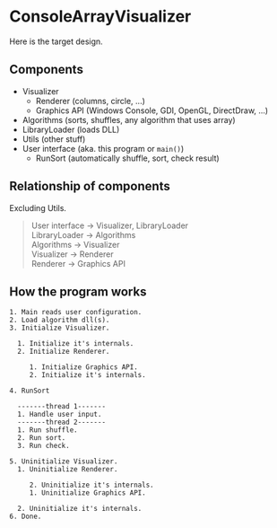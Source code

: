 # ConsoleArrayVisualizer
Here is the target design.
## Components
* Visualizer
  * Renderer (columns, circle, ...)
  * Graphics API (Windows Console, GDI, OpenGL, DirectDraw, ...)
* Algorithms (sorts, shuffles, any algorithm that uses array)
* LibraryLoader (loads DLL)
* Utils (other stuff)
* User interface (aka. this program or `main()`)
  * RunSort (automatically shuffle, sort, check result)

## Relationship of components
Excluding Utils.

> User interface -> Visualizer, LibraryLoader  
> LibraryLoader -> Algorithms  
> Algorithms -> Visualizer  
> Visualizer -> Renderer  
> Renderer -> Graphics API  

## How the program works
```
1. Main reads user configuration.
2. Load algorithm dll(s).
3. Initialize Visualizer.

  1. Initialize it's internals.
  2. Initialize Renderer.
  
     1. Initialize Graphics API.
     2. Initialize it's internals.
     
4. RunSort

  -------thread 1-------
  1. Handle user input.
  -------thread 2-------
  1. Run shuffle.
  2. Run sort.
  3. Run check.

5. Uninitialize Visualizer.
  1. Uninitialize Renderer.
  
     2. Uninitialize it's internals.
     1. Uninitialize Graphics API.
     
  2. Uninitialize it's internals.
6. Done.
```
